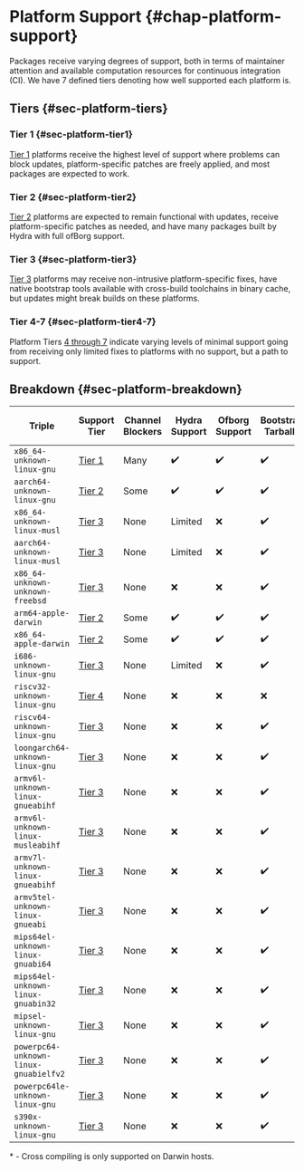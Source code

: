 # Platform Support {#chap-platform-support}

Packages receive varying degrees of support, both in terms of maintainer attention and available computation resources for continuous integration (CI). We have 7 defined tiers denoting how well supported each platform is.

## Tiers {#sec-platform-tiers}

### Tier 1 {#sec-platform-tier1}

[Tier 1](https://github.com/NixOS/rfcs/blob/master/rfcs/0046-platform-support-tiers.md#tier-1) platforms receive the highest level of support where problems can block updates, platform-specific patches are freely applied, and most packages are expected to work.

### Tier 2 {#sec-platform-tier2}

[Tier 2](https://github.com/NixOS/rfcs/blob/master/rfcs/0046-platform-support-tiers.md#tier-2) platforms are expected to remain functional with updates, receive platform-specific patches as needed, and have many packages built by Hydra with full ofBorg support.

### Tier 3 {#sec-platform-tier3}

[Tier 3](https://github.com/NixOS/rfcs/blob/master/rfcs/0046-platform-support-tiers.md#tier-3) platforms may receive non-intrusive platform-specific fixes, have native bootstrap tools available with cross-build toolchains in binary cache, but updates might break builds on these platforms.

### Tier 4-7 {#sec-platform-tier4-7}

Platform Tiers [4 through 7](https://github.com/NixOS/rfcs/blob/master/rfcs/0046-platform-support-tiers.md#tier-4) indicate varying levels of minimal support going from receiving only limited fixes to platforms with no support, but a path to support.

## Breakdown {#sec-platform-breakdown}

| Triple                                | Support Tier | Channel Blockers | Hydra Support | Ofborg Support | Bootstrap Tarballs | Cross Compiling Support |
| ------------------------------------- | ------------ | ---------------- | ------------- | -------------- | ------------------ | ----------------------- |
| `x86_64-unknown-linux-gnu`            | [Tier 1](https://github.com/NixOS/rfcs/blob/master/rfcs/0046-platform-support-tiers.md#tier-1) | Many | ✔️            | ✔️            | ✔️                 | ✔️                      |
| `aarch64-unknown-linux-gnu`           | [Tier 2](https://github.com/NixOS/rfcs/blob/master/rfcs/0046-platform-support-tiers.md#tier-2) | Some | ✔️            | ✔️            | ✔️                 | ✔️                      |
| `x86_64-unknown-linux-musl`           | [Tier 3](https://github.com/NixOS/rfcs/blob/master/rfcs/0046-platform-support-tiers.md#tier-3) | None | Limited        | ❌             | ✔️                 | ✔️                      |
| `aarch64-unknown-linux-musl`          | [Tier 3](https://github.com/NixOS/rfcs/blob/master/rfcs/0046-platform-support-tiers.md#tier-3) | None | Limited        | ❌             | ✔️                 | ✔️                      |
| `x86_64-unknown-unknown-freebsd`      | [Tier 3](https://github.com/NixOS/rfcs/blob/master/rfcs/0046-platform-support-tiers.md#tier-3) | None | ❌             | ❌             | ✔️                 | ✔️                      |
| `arm64-apple-darwin`                  | [Tier 2](https://github.com/NixOS/rfcs/blob/master/rfcs/0046-platform-support-tiers.md#tier-2) | Some | ✔️            | ✔️            | ✔️                 | ❌\*                     |
| `x86_64-apple-darwin`                 | [Tier 2](https://github.com/NixOS/rfcs/blob/master/rfcs/0046-platform-support-tiers.md#tier-2) | Some | ✔️            | ✔️            | ✔️                 | ❌\*                     |
| `i686-unknown-linux-gnu`              | [Tier 3](https://github.com/NixOS/rfcs/blob/master/rfcs/0046-platform-support-tiers.md#tier-3) | None | Limited        | ❌             | ✔️                 | ✔️                      |
| `riscv32-unknown-linux-gnu`           | [Tier 4](https://github.com/NixOS/rfcs/blob/master/rfcs/0046-platform-support-tiers.md#tier-4) | None | ❌             | ❌             | ❌                  | ✔️                      |
| `riscv64-unknown-linux-gnu`           | [Tier 3](https://github.com/NixOS/rfcs/blob/master/rfcs/0046-platform-support-tiers.md#tier-3) | None | ❌             | ❌             | ✔️                 | ✔️                      |
| `loongarch64-unknown-linux-gnu`       | [Tier 3](https://github.com/NixOS/rfcs/blob/master/rfcs/0046-platform-support-tiers.md#tier-3) | None | ❌             | ❌             | ✔️                 | ✔️                      |
| `armv6l-unknown-linux-gnueabihf`      | [Tier 3](https://github.com/NixOS/rfcs/blob/master/rfcs/0046-platform-support-tiers.md#tier-3) | None | ❌             | ❌             | ✔️                 | ✔️                      |
| `armv6l-unknown-linux-musleabihf`     | [Tier 3](https://github.com/NixOS/rfcs/blob/master/rfcs/0046-platform-support-tiers.md#tier-3) | None | ❌             | ❌             | ✔️                 | ✔️                      |
| `armv7l-unknown-linux-gnueabihf`      | [Tier 3](https://github.com/NixOS/rfcs/blob/master/rfcs/0046-platform-support-tiers.md#tier-3) | None | ❌             | ❌             | ✔️                 | ✔️                      |
| `armv5tel-unknown-linux-gnueabi`      | [Tier 3](https://github.com/NixOS/rfcs/blob/master/rfcs/0046-platform-support-tiers.md#tier-3) | None | ❌             | ❌             | ✔️                 | ✔️                      |
| `mips64el-unknown-linux-gnuabi64`     | [Tier 3](https://github.com/NixOS/rfcs/blob/master/rfcs/0046-platform-support-tiers.md#tier-3) | None | ❌             | ❌             | ✔️                 | ✔️                      |
| `mips64el-unknown-linux-gnuabin32`    | [Tier 3](https://github.com/NixOS/rfcs/blob/master/rfcs/0046-platform-support-tiers.md#tier-3) | None | ❌             | ❌             | ✔️                 | ✔️                      |
| `mipsel-unknown-linux-gnu`            | [Tier 3](https://github.com/NixOS/rfcs/blob/master/rfcs/0046-platform-support-tiers.md#tier-3) | None | ❌             | ❌             | ✔️                 | ✔️                      |
| `powerpc64-unknown-linux-gnuabielfv2` | [Tier 3](https://github.com/NixOS/rfcs/blob/master/rfcs/0046-platform-support-tiers.md#tier-3) | None | ❌             | ❌             | ✔️                 | ✔️                      |
| `powerpc64le-unknown-linux-gnu`       | [Tier 3](https://github.com/NixOS/rfcs/blob/master/rfcs/0046-platform-support-tiers.md#tier-3) | None | ❌             | ❌             | ✔️                 | ✔️                      |
| `s390x-unknown-linux-gnu`             | [Tier 3](https://github.com/NixOS/rfcs/blob/master/rfcs/0046-platform-support-tiers.md#tier-3) | None | ❌             | ❌             | ✔️                 | ✔️                      |

\* - Cross compiling is only supported on Darwin hosts.
